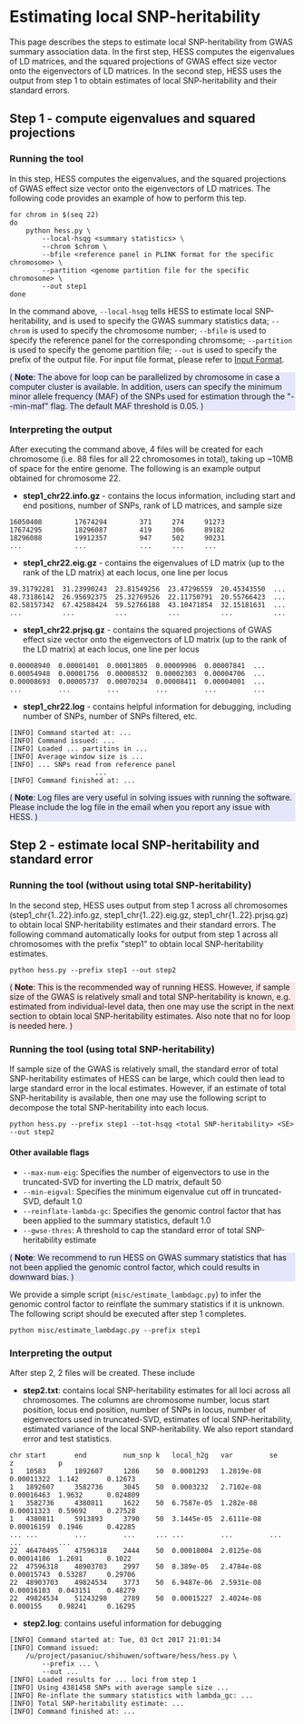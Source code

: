 # Estimating local SNP-heritability

This page describes the steps to estimate local SNP-heritability from GWAS
summary association data. In the first step, HESS computes the eigenvalues of
LD matrices, and the squared projections of GWAS effect size vector onto the
eigenvectors of LD matrices. In the second step, HESS uses the output from
step 1 to obtain estimates of local SNP-heritability and their standard errors.

## Step 1 - compute eigenvalues and squared projections

### Running the tool

In this step, HESS computes the eigenvalues, and the squared projections of
GWAS effect size vector onto the eigenvectors of LD matrices. The following
code provides an example of how to perform this tep.

```
for chrom in $(seq 22)
do
    python hess.py \
        --local-hsqg <summary statistics> \
        --chrom $chrom \
        --bfile <reference panel in PLINK format for the specific chromosome> \
        --partition <genome partition file for the specific chromosome> \
        --out step1
done
```

In the command above, `--local-hsqg` tells HESS to estimate local
SNP-heritability, and is used to specify the GWAS summary statistics data;
`--chrom` is used to specify the chromosome number; `--bfile` is used to
specify the reference panel for the corresponding chromsome; `--partition` is
used to specify the genome partition file; `--out` is used to specify the
prefix of the output file. For input file format, please refer to
[Input Format](https://huwenboshi.github.io/hess-0.5/input_format/).

<div style="background-color:rgba(230, 230, 250, 1.0);">
( <b>Note</b>: The above for loop can be parallelized by chromosome in case a
computer cluster is available. In addition, users can specify the minimum
minor allele frequency (MAF) of the SNPs used for estimation through the
"--min-maf" flag. The default MAF threshold is 0.05. )
</div>

### Interpreting the output

After executing the command above, 4 files will be created for each
chromosome (i.e. 88 files for all 22 chromosomes in total), taking up ~10MB
of space for the entire genome. The following is an example output obtained
for chromosome 22.

* **step1_chr22.info.gz** - contains the locus information, including start and end
positions, number of SNPs, rank of LD matrices, and sample size

```
16050408        17674294        371     274     91273
17674295        18296087        419     306     89182
18296088        19912357        947     502     90231
...             ...             ...     ...     ...
```

* **step1_chr22.eig.gz** - contains the eigenvalues of LD matrix (up to the rank
of the LD matrix) at each locus, one line per locus

```
39.31792281  31.23990243  23.81549256  23.47296559  20.45343550  ...
48.73186142  26.95692375  25.32769526  22.11750791  20.55766423  ...
82.58157342  67.42588424  59.52766188  43.10471854  32.15181631  ...
...          ...          ...          ...          ...          ...
```

* **step1_chr22.prjsq.gz** - contains the squared projections of GWAS effect size
vector onto the eigenvectors of LD matrix (up to the rank of the LD matrix) at
each locus, one line per locus

```
0.00008940  0.00001401  0.00013805  0.00009906  0.00007841  ...
0.00054948  0.00001756  0.00008532  0.00002303  0.00004706  ...
0.00008693  0.00005737  0.00070234  0.00008411  0.00004001  ...
...         ...         ...         ...         ...         ...
```

* **step1_chr22.log** - contains helpful information for debugging, including
number of SNPs, number of SNPs filtered, etc.

```
[INFO] Command started at: ...
[INFO] Command issued: ...
[INFO] Loaded ... partitins in ...
[INFO] Average window size is ...
[INFO] ... SNPs read from reference panel
                     ...
[INFO] Command finished at: ...
```

<div style="background-color:rgba(230, 230, 250, 1.0);">
( <b>Note</b>: Log files are very useful in solving issues with running the
software. Please include the log file in the email when you report any issue
with HESS. )
</div>

## Step 2 - estimate local SNP-heritability and standard error

### Running the tool (without using total SNP-heritability)

In the second step, HESS uses output from step 1 across all chromosomes
(step1_chr{1..22}.info.gz, step1_chr{1..22}.eig.gz, step1_chr{1..22}.prjsq.gz)
to obtain local SNP-heritability estimates and their standard errors. The
following command automatically looks for output from step 1 across all
chromosomes with the prefix "step1" to obtain local SNP-heritability estimates.

```
python hess.py --prefix step1 --out step2
```

<div style="background-color:rgba(240, 128, 128, 0.2);">
( <b>Note</b>: This is the recommended way of running HESS. However, if sample
size of the GWAS is relatively small and total SNP-heritability is known, e.g.
estimated from individual-level data, then one may use the script in the
next section to obtain local SNP-heritability estimates. Also note that no
for loop is needed here. )
</div>

### Running the tool (using total SNP-heritability)

If sample size of the GWAS is relatively small, the standard error of total
SNP-heritability estimates of HESS can be large, which could then lead to
large standard error in the local estimates. However, if an estimate of total
SNP-heritability is available, then one may use the following script to
decompose the total SNP-heritability into each locus.

```
python hess.py --prefix step1 --tot-hsqg <total SNP-heritability> <SE> --out step2
```

#### Other available flags

* `--max-num-eig`: Specifies the number of eigenvectors to use in the
truncated-SVD for inverting the LD matrix, default 50
* `--min-eigval`: Specifies the minimum eigenvalue cut off in
truncated-SVD, default 1.0
* `--reinflate-lambda-gc`: Specifies the genomic control factor that has been
applied to the summary statistics, default 1.0
* `--gwse-thres`: A threshold to cap the standard error of total
SNP-heritability estimate

<div style="background-color:rgba(230, 230, 250, 1.0);">
( <b>Note</b>: We recommend to run HESS on GWAS summary statistics that has
not been applied the genomic control factor, which could results in downward
bias. )
</div>

We provide a simple script (`misc/estimate_lambdagc.py`) to infer the genomic
control factor to reinflate the summary statistics if it is unknown. The
following script should be executed after step 1 completes.
```
python misc/estimate_lambdagc.py --prefix step1
```

### Interpreting the output

After step 2, 2 files will be created. These include

* **step2.txt**: contains local SNP-heritability estimates for all loci across all
chromosomes. The columns are chromosome number, locus start position, locus
end position, number of SNPs in locus, number of eigenvectors used
in truncated-SVD, estimates of local SNP-heritability, estimated variance
of the local SNP-heritability. We also report standard error and test
statistics.

```
chr start       end         num_snp k   local_h2g   var         se          z           p
1   10583       1892607     1286    50  0.0001293   1.2819e-08  0.00011322  1.142       0.12673
1   1892607     3582736     3045    50  0.0003232   2.7102e-08  0.00016463  1.9632      0.024809
1   3582736     4380811     1622    50  6.7587e-05  1.282e-08   0.00011323  0.59692     0.27528
1   4380811     5913893     3790    50  3.1445e-05  2.6111e-08  0.00016159  0.1946      0.42285
... ...         ...         ...     ... ...         ...         ...         ...         ...
22  46470495    47596318    2444    50  0.00018004  2.0125e-08  0.00014186  1.2691      0.1022
22  47596318    48903703    2997    50  8.389e-05   2.4784e-08  0.00015743  0.53287     0.29706
22  48903703    49824534    3773    50  6.9487e-06  2.5931e-08  0.00016103  0.043151    0.48279
22  49824534    51243298    2789    50  0.00015227  2.4024e-08  0.000155    0.98241     0.16295
```

* **step2.log**: contains useful information for debugging

```
[INFO] Command started at: Tue, 03 Oct 2017 21:01:34
[INFO] Command issued:
    /u/project/pasaniuc/shihuwen/software/hess/hess.py \
        --prefix ... \
        --out ...
[INFO] Loaded results for ... loci from step 1
[INFO] Using 4381458 SNPs with average sample size ...
[INFO] Re-inflate the summary statistics with lambda_gc: ...
[INFO] Total SNP-heritability estimate: ...
[INFO] Command finished at: ...
```
